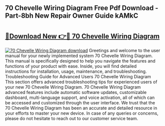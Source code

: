 ## 70 Chevelle Wiring Diagram Free Pdf Download - Part-8bh New Repair Owner Guide kAMkC

# <h2><a href="http://dfkmpg.blite.top/?on=70+Chevelle+Wiring+Diagram">🔗Download New 👉🔴 70 Chevelle Wiring Diagram</a></h2>

[![70 Chevelle Wiring Diagram download](https://i.imgur.com/lujVjoI.png)](http://dfkmpg.blite.top/?on=70+Chevelle+Wiring+Diagram)
Greetings and welcome to the user manual for your newly implemented system 70 Chevelle Wiring Diagram. This manual is specifically designed to help you navigate the features and functions of your product with ease. Inside, you will find detailed instructions for installation, usage, maintenance, and troubleshooting. Troubleshooting Guide for Advanced Users 70 Chevelle Wiring Diagram This section offers advanced troubleshooting tips for experienced users of your new 70 Chevelle Wiring Diagram. 70 Chevelle Wiring Diagram advanced features include automatic software updates, customizable dashboard, multi-language support, and voice activation, all of which can be accessed and customized through the user interface. We trust that the 70 Chevelle Wiring Diagram has been an accurate and detailed resource in your efforts to master your new device. In case of any queries or concerns, please do not hesitate to reach out to our customer service team.
